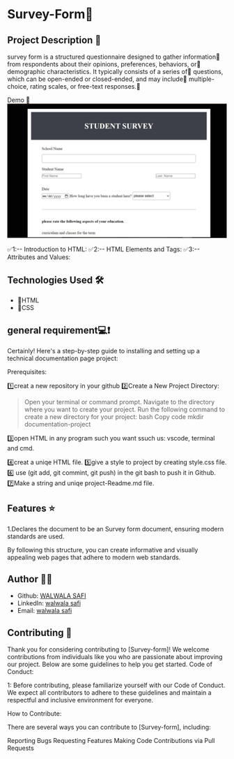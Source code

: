 # Survey-Form🚀

## Project Description 📝
survey form is a structured questionnaire designed to gather information🔹 from respondents about their opinions, preferences, behaviors, or🔹 demographic characteristics. It typically consists of a series of🔹 questions, which can be open-ended or closed-ended, and may include🔹 multiple-choice, rating scales, or free-text responses.🔹
> 

Demo 📸
![Screenshot](images/survey.jpg)


✅1:-- Introduction to HTML: 
✅2:-- HTML Elements and Tags: 
✅3:-- Attributes and Values: 


## Technologies Used 🛠️

- 🔹HTML
- 🔹CSS 


## general requirement💻❗
Certainly! Here's a step-by-step guide to installing and setting up a technical documentation page project:

Prerequisites:

1️⃣creat a new repository in your github
2️⃣Create a New Project Directory:

  >Open your terminal or command prompt.
  >Navigate to the directory where you want to create your project.
  >Run the following command to create a new directory for your project:
  >bash
  >Copy code
  >mkdir documentation-project

3️⃣open HTML in any program such you want ssuch us: vscode, terminal and cmd.

4️⃣creat a uniqe HTML file.
5️⃣give a style to project by creating style.css file.
6️⃣ use (git add, git commint, git push) in the git bash to push it in  Github.
7️⃣Make a string and uniqe project-Readme.md file.


## Features ⭐
1.Declares the document to be an Survey form document, ensuring modern standards are used.

By following this structure, you can create informative and visually appealing web pages that adhere to modern web standards.


## Author 🔵✅

- Github: [WALWALA SAFI](https://github.com/WALWALASAFI/technical_documentation_page.git)
- LinkedIn: [walwala safi](https://linkedin.com/in/walwalasafi)
- Email: [walwala safi ](walwalasafi99@gmail.com)

## Contributing 🤝

Thank you for considering contributing to [Survey-form]! We welcome contributions from individuals like you who are passionate about improving our project. Below are some guidelines to help you get started.
Code of Conduct:

1: Before contributing, please familiarize yourself with our Code of Conduct. We expect all contributors to adhere to these guidelines and maintain a respectful and inclusive environment for everyone.

How to Contribute:

There are several ways you can contribute to [Survey-form], including:

Reporting Bugs
Requesting Features
Making Code Contributions via Pull Requests
